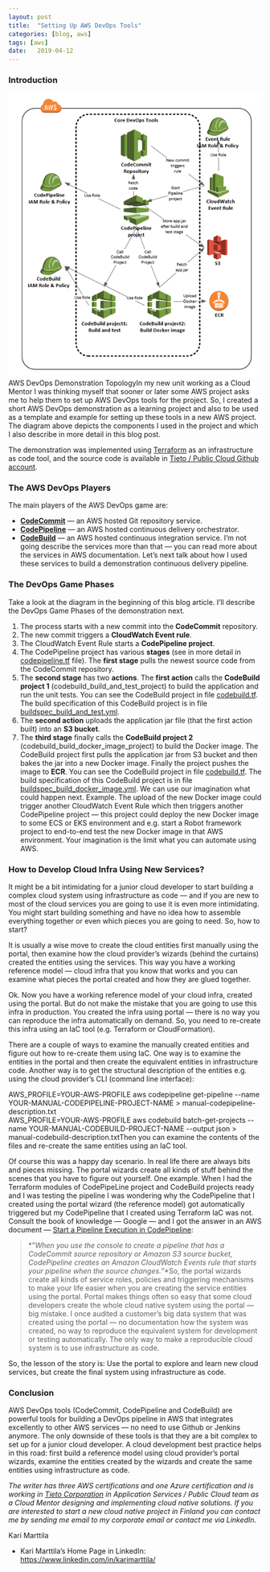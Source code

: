 ```yaml
---
layout:	post
title:	"Setting Up AWS DevOps Tools"
categories: [blog, aws]
tags: [aws]
date:	2019-04-12
---
```


### Introduction

![](/img/1*0oCftRVnxpjoHA-kFabeOA.png)AWS DevOps Demonstration TopologyIn my new unit working as a Cloud Mentor I was thinking myself that sooner or later some AWS project asks me to help them to set up AWS DevOps tools for the project. So, I created a short AWS DevOps demonstration as a learning project and also to be used as a template and example for setting up these tools in a new AWS project. The diagram above depicts the components I used in the project and which I also describe in more detail in this blog post.

The demonstration was implemented using [Terraform](https://www.terraform.io/) as an infrastructure as code tool, and the source code is available in [Tieto / Public Cloud Github account](https://github.com/tieto-pc/aws-devops-intro-demo).

### The AWS DevOps Players

The main players of the AWS DevOps game are:

* [**CodeCommit**](https://aws.amazon.com/codecommit/) — an AWS hosted Git repository service.
* [**CodePipeline**](https://aws.amazon.com/codepipeline/) — an AWS hosted continuous delivery orchestrator.
* [**CodeBuild**](https://aws.amazon.com/codebuild/) — an AWS hosted continuous integration service.
I’m not going describe the services more than that — you can read more about the services in AWS documentation. Let’s next talk about how I used these services to build a demonstration continuous delivery pipeline.

### The DevOps Game Phases

Take a look at the diagram in the beginning of this blog article. I’ll describe the DevOps Game Phases of the demonstration next.

1. The process starts with a new commit into the **CodeCommit** repository.
2. The new commit triggers a **CloudWatch Event rule**.
3. The CloudWatch Event Rule starts a **CodePipeline project**.
4. The CodePipeline project has various **stages** (see in more detail in [codepipeline.tf](https://github.com/tieto-pc/aws-devops-intro-demo/blob/master/terraform/modules/codepipeline/codepipeline.tf) file). The **first stage** pulls the newest source code from the CodeCommit repository.
5. The **second stage** has two **actions**. The **first action** calls the **CodeBuild project 1** (codebuild\_build\_and\_test\_project) to build the application and run the unit tests. You can see the CodeBuild project in file [codebuild.tf](https://github.com/tieto-pc/aws-devops-intro-demo/blob/master/terraform/modules/codebuild/codebuild.tf). The build specification of this CodeBuild project is in file [buildspec\_build\_and\_test.yml](https://github.com/tieto-pc/java-simple-rest-demo-app/blob/master/codebuild/buildspec_build_and_test.yml "buildspec_build_and_test.yml").
6. The **second action** uploads the application jar file (that the first action built) into an **S3 bucket**.
7. The **third stage** finally calls the **CodeBuild project 2** (codebuild\_build\_docker\_image\_project) to build the Docker image. The CodeBuild project first pulls the application jar from S3 bucket and then bakes the jar into a new Docker image. Finally the project pushes the image to **ECR**. You can see the CodeBuild project in file [codebuild.tf](https://github.com/tieto-pc/aws-devops-intro-demo/blob/master/terraform/modules/codebuild/codebuild.tf). The build specification of this CodeBuild project is in file [buildspec\_build\_docker\_image.yml](https://github.com/tieto-pc/java-simple-rest-demo-app/blob/master/codebuild/buildspec_build_docker_image.yml "buildspec_build_docker_image.yml").
We can use our imagination what could happen next. Example. The upload of the new Docker image could trigger another CloudWatch Event Rule which then triggers another CodePipeline project — this project could deploy the new Docker image to some ECS or EKS environment and e.g. start a Robot framework project to end-to-end test the new Docker image in that AWS environment. Your imagination is the limit what you can automate using AWS.

### How to Develop Cloud Infra Using New Services?

It might be a bit intimidating for a junior cloud developer to start building a complex cloud system using infrastructure as code — and if you are new to most of the cloud services you are going to use it is even more intimidating. You might start building something and have no idea how to assemble everything together or even which pieces you are going to need. So, how to start?

It is usually a wise move to create the cloud entities first manually using the portal, then examine how the cloud provider’s wizards (behind the curtains) created the entities using the services. This way you have a working reference model — cloud infra that you know that works and you can examine what pieces the portal created and how they are glued together.

Ok. Now you have a working reference model of your cloud infra, created using the portal. But do not make the mistake that you are going to use this infra in production. You created the infra using portal — there is no way you can reproduce the infra automatically on demand. So, you need to re-create this infra using an IaC tool (e.g. Terraform or CloudFormation).

There are a couple of ways to examine the manually created entities and figure out how to re-create them using IaC. One way is to examine the entities in the portal and then create the equivalent entities in infrastructure code. Another way is to get the structural description of the entities e.g. using the cloud provider’s CLI (command line interface):

AWS\_PROFILE=YOUR-AWS-PROFILE aws codepipeline get-pipeline --name YOUR-MANUAL-CODEPIPELINE-PROJECT-NAME > manual-codepipeline-description.txt  
AWS\_PROFILE=YOUR-AWS-PROFILE aws codebuild batch-get-projects --name YOUR-MANUAL-CODEBUILD-PROJECT-NAME --output json > manual-codebuild-description.txtThen you can examine the contents of the files and re-create the same entities using an IaC tool.

Of course this was a happy day scenario. In real life there are always bits and pieces missing. The portal wizards create all kinds of stuff behind the scenes that you have to figure out yourself. One example. When I had the Terraform modules of CodePipeLine project and CodeBuild projects ready and I was testing the pipeline I was wondering why the CodePipeline that I created using the portal wizard (the reference model) got automatically triggered but my CodePipeline that I created using Terraform IaC was not. Consult the book of knowledge — Google — and I got the answer in an AWS document — [Start a Pipeline Execution in CodePipeline](https://docs.aws.amazon.com/codepipeline/latest/userguide/pipelines-about-starting.html):


> *”*When you use the console to create a pipeline that has a CodeCommit source repository or Amazon S3 source bucket, CodePipeline creates an Amazon CloudWatch Events rule that starts your pipeline when the source changes.*”*So, the portal wizards create all kinds of service roles, policies and triggering mechanisms to make your life easier when you are creating the service entities using the portal. Portal makes things often so easy that some cloud developers create the whole cloud native system using the portal — big mistake. I once audited a customer’s big data system that was created using the portal — no documentation how the system was created, no way to reproduce the equivalent system for development or testing automatically. The only way to make a reproducible cloud system is to use infrastructure as code.

So, the lesson of the story is: Use the portal to explore and learn new cloud services, but create the final system using infrastructure as code.

### Conclusion

AWS DevOps tools (CodeCommit, CodePipeline and CodeBuild) are powerful tools for building a DevOps pipeline in AWS that integrates excellently to other AWS services — no need to use Github or Jenkins anymore. The only downside of these tools is that they are a bit complex to set up for a junior cloud developer. A cloud development best practice helps in this road: first build a reference model using cloud provider’s portal wizards, examine the entities created by the wizards and create the same entities using infrastructure as code.

*The writer has three AWS certifications and one Azure certification and is working in *[*Tieto Corporation*](https://www.tieto.com/)* in Application Services / Public Cloud team as a Cloud Mentor designing and implementing cloud native solutions. If you are interested to start a new cloud native project in Finland you can contact me by sending me email to my corporate email or contact me via LinkedIn.*

Kari Marttila

* Kari Marttila’s Home Page in LinkedIn: <https://www.linkedin.com/in/karimarttila/>
  